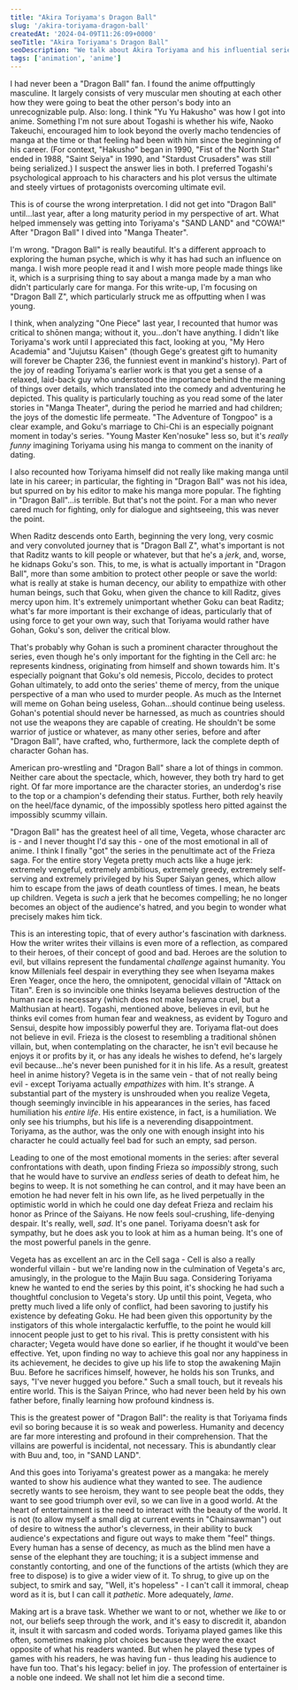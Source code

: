 ```yaml
---
title: "Akira Toriyama's Dragon Ball"
slug: '/akira-toriyama-dragon-ball'
createdAt: '2024-04-09T11:26:09+0000'
seoTitle: "Akira Toriyama's Dragon Ball"
seoDescription: "We talk about Akira Toriyama and his influential series, Dragon Ball. May he rest in peace."
tags: ['animation', 'anime']
---
```


I had never been a "Dragon Ball" fan. I found the anime offputtingly masculine. It largely consists of very muscular men shouting at each other how they were going to beat the other person's body into an unrecognizable pulp. Also: long. I think "Yu Yu Hakusho" was how I got into anime. Something I'm not sure about Togashi is whether his wife, Naoko Takeuchi, encouraged him to look beyond the overly macho tendencies of manga at the time or that feeling had been with him since the beginning of his career. (For context, "Hakusho" began in 1990, "Fist of the North Star" ended in 1988, "Saint Seiya" in 1990, and "Stardust Crusaders" was still being serialized.) I suspect the answer lies in both. I preferred Togashi's psychological approach to his characters and his plot versus the ultimate and steely virtues of protagonists overcoming ultimate evil.

This is of course the wrong interpretation. I did not get into "Dragon Ball" until...last year, after a long maturity period in my perspective of art. What helped immensely was getting into Toriyama's "SAND LAND" and "COWA!" After "Dragon Ball" I dived into "Manga Theater".

I'm wrong. "Dragon Ball" is really beautiful. It's a different approach to exploring the human psyche, which is why it has had such an influence on manga. I wish more people read it and I wish more people made things like it, which is a surprising thing to say about a manga made by a man who didn't particularly care for manga. For this write-up, I'm focusing on "Dragon Ball Z", which particularly struck me as offputting when I was young.

I think, when analyzing "One Piece" last year, I recounted that humor was critical to shōnen manga; without it, you...don't have anything. I didn't like Toriyama's work until I appreciated this fact, looking at you, "My Hero Academia" and "Jujutsu Kaisen" (though Gege's greatest gift to humanity will forever be Chapter 236, the funniest event in mankind's history). Part of the joy of reading Toriyama's earlier work is that you get a sense of a relaxed, laid-back guy who understood the importance behind the meaning of things over details, which translated into the comedy and adventuring he depicted. This quality is particularly touching as you read some of the later stories in "Manga Theater", during the period he married and had children; the joys of the domestic life permeate. "The Adventure of Tongpoo" is a clear example, and Goku's marriage to Chi-Chi is an especially poignant moment in today's series. "Young Master Ken'nosuke" less so, but it's _really funny_ imagining Toriyama using his manga to comment on the inanity of dating.

I also recounted how Toriyama himself did not really like making manga until late in his career; in particular, the fighting in "Dragon Ball" was not his idea, but spurred on by his editor to make his manga more popular. The fighting in "Dragon Ball"...is terrible. But that's not the point. For a man who never cared much for fighting, only for dialogue and sightseeing, this was never the point.

When Raditz descends onto Earth, beginning the very long, very cosmic and very convoluted journey that is "Dragon Ball Z", what's important is not that Raditz wants to kill people or whatever, but that he's a _jerk_, and, worse, he kidnaps Goku's son. This, to me, is what is actually important in "Dragon Ball", more than some ambition to protect other people or save the world: what is really at stake is human decency, our ability to empathize with other human beings, such that Goku, when given the chance to kill Raditz, gives mercy upon him. It's extremely unimportant whether Goku can beat Raditz; what's far more important is their exchange of ideas, particularly that of using force to get your own way, such that Toriyama would rather have Gohan, Goku's son, deliver the critical blow.

That's probably why Gohan is such a prominent character throughout the series, even though he's only important for the fighting in the Cell arc: he represents kindness, originating from himself and shown towards him. It's especially poignant that Goku's old nemesis, Piccolo, decides to protect Gohan ultimately, to add onto the series' theme of mercy, from the unique perspective of a man who used to murder people. As much as the Internet will meme on Gohan being useless, Gohan...should continue being useless. Gohan's potential should never be harnessed, as much as countries should not use the weapons they are capable of creating. He shouldn't be some warrior of justice or whatever, as many other series, before and after "Dragon Ball", have crafted, who, furthermore, lack the complete depth of character Gohan has.

American pro-wrestling and "Dragon Ball" share a lot of things in common. Neither care about the spectacle, which, however, they both try hard to get right. Of far more importance are the character stories, an underdog's rise to the top or a champion's defending their status. Further, both rely heavily on the heel/face dynamic, of the impossibly spotless hero pitted against the impossibly scummy villain.

"Dragon Ball" has the greatest heel of all time, Vegeta, whose character arc is - and I never thought I'd say this - one of the most emotional in all of anime. I think I finally "got" the series in the penultimate act of the Frieza saga. For the entire story Vegeta pretty much acts like a huge jerk: extremely vengeful, extremely ambitious, extremely greedy, extremely self-serving and extremely privileged by his Super Saiyan genes, which allow him to escape from the jaws of death countless of times. I mean, he beats up children. Vegeta is _such_ a jerk that he becomes compelling; he no longer becomes an object of the audience's hatred, and you begin to wonder what precisely makes him tick.

This is an interesting topic, that of every author's fascination with darkness. How the writer writes their villains is even more of a reflection, as compared to their heroes, of their concept of good and bad. Heroes are the solution to evil, but villains represent the fundamental _challenge_ against humanity. You know Millenials feel despair in everything they see when Iseyama makes Eren Yeager, once the hero, the omnipotent, genocidal villain of "Attack on Titan". Eren is so invincible one thinks Iseyama believes destruction of the human race is necessary (which does not make Iseyama cruel, but a Malthusian at heart). Togashi, mentioned above, believes in evil, but he thinks evil comes from human fear and weakness, as evident by Toguro and Sensui, despite how impossibly powerful they are. Toriyama flat-out does not believe in evil. Frieza is the closest to resembling a traditional shōnen villain, but, when contemplating on the character, he isn't evil because he enjoys it or profits by it, or has any ideals he wishes to defend, he's largely evil because...he's never been punished for it in his life. As a result, greatest heel in anime history? Vegeta is in the same vein - that of not really being evil - except Toriyama actually _empathizes_ with him. It's strange. A substantial part of the mystery is unshrouded when you realize Vegeta, though seemingly invincible in his appearances in the series, has faced humiliation his _entire life_. His entire existence, in fact, is a humiliation. We only see his triumphs, but his life is a neverending disappointment. Toriyama, as the author, was the only one with enough insight into his character he could actually feel bad for such an empty, sad person.

Leading to one of the most emotional moments in the series: after several confrontations with death, upon finding Frieza so _impossibly_ strong, such that he would have to survive an _endless_ series of death to defeat him, he begins to weep. It is not something he can control, and it may have been an emotion he had never felt in his own life, as he lived perpetually in the optimistic world in which he could one day defeat Frieza and reclaim his honor as Prince of the Saiyans. He now feels soul-crushing, life-denying despair. It's really, well, _sad_. It's one panel. Toriyama doesn't ask for sympathy, but he does ask you to look at him as a human being. It's one of the most powerful panels in the genre.

Vegeta has as excellent an arc in the Cell saga - Cell is also a really wonderful villain - but we're landing now in the culmination of Vegeta's arc, amusingly, in the prologue to the Majin Buu saga. Considering Toriyama knew he wanted to end the series by this point, it's shocking he had such a thoughtful conclusion to Vegeta's story. Up until this point, Vegeta, who pretty much lived a life only of conflict, had been savoring to justify his existence by defeating Goku. He had been given this opportunity by the instigators of this whole intergalactic kerfuffle, to the point he would kill innocent people just to get to his rival. This is pretty consistent with his character; Vegeta would have done so earlier, if he thought it would've been effective. Yet, upon finding no way to achieve this goal nor any happiness in its achievement, he decides to give up his life to stop the awakening Majin Buu. Before he sacrifices himself, however, he holds his son Trunks, and says, "I've never hugged you before." Such a small touch, but it reveals his entire world. This is the Saiyan Prince, who had never been held by his own father before, finally learning how profound kindness is.

This is the greatest power of "Dragon Ball": the reality is that Toriyama finds evil so boring because it is so weak and powerless. Humanity and decency are far more interesting and profound in their comprehension. That the villains are powerful is incidental, not necessary. This is abundantly clear with Buu and, too, in "SAND LAND".

And this goes into Toriyama's greatest power as a mangaka: he merely wanted to show his audience what they wanted to see. The audience secretly wants to see heroism, they want to see people beat the odds, they want to see good triumph over evil, so we can live in a good world. At the heart of entertainment is the need to interact with the beauty of the world. It is not (to allow myself a small dig at current events in "Chainsawman") out of desire to witness the author's cleverness, in their ability to buck audience's expectations and figure out ways to make them "feel" things. Every human has a sense of decency, as much as the blind men have a sense of the elephant they are touching; it is a subject immense and constantly contorting, and one of the functions of the artists (which they are free to dispose) is to give a wider view of it. To shrug, to give up on the subject, to smirk and say, "Well, it's hopeless" - I can't call it immoral, cheap word as it is, but I can call it _pathetic_. More adequately, _lame_.

Making art is a brave task. Whether we want to or not, whether we _like_ to or not, our beliefs seep through the work, and it's easy to discredit it, abandon it, insult it with sarcasm and coded words. Toriyama played games like this often, sometimes making plot choices because they were the exact opposite of what his readers wanted. But when he played these types of games with his readers, he was having fun - thus leading his audience to have fun too. That's his legacy: belief in joy. The profession of entertainer is a noble one indeed. We shall not let him die a second time.
